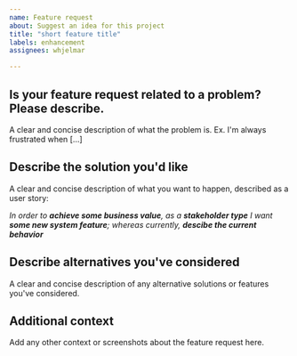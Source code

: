 ```yaml
---
name: Feature request
about: Suggest an idea for this project
title: "short feature title"
labels: enhancement
assignees: whjelmar

---
```


## Is your feature request related to a problem? Please describe.

A clear and concise description of what the problem is. Ex. I'm always frustrated when [...]

## Describe the solution you'd like

A clear and concise description of what you want to happen, described as a user story:

*In order to **achieve some business value**, as a **stakeholder type** I want **some new system feature**; whereas currently, **descibe the current behavior***

## Describe alternatives you've considered

A clear and concise description of any alternative solutions or features you've considered.

## Additional context
  
Add any other context or screenshots about the feature request here.
